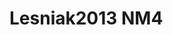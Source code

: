 # Lesniak2013 NM4
<a name="material" />
<script type="application/ld+json">

  {
    "@context": "https://schema.org/",
    "@type": "ChemicalSubstance",
    "http://purl.org/dc/terms/conformsTo":
      {
        "@type": "CreativeWork",
        "@id": "https://bioschemas.org/profiles/ChemicalSubstance/0.4-RELEASE/"
      },
    "@id": "https://egonw.github.io/nanowiki/nanowiki299.html#material",
    "name": "Lesniak2013 NM4",
    "sameAs: "http://127.0.0.1/mediawiki/index.php/Special:URIResolver/Lesniak2013_NM4"
  }
</script>

